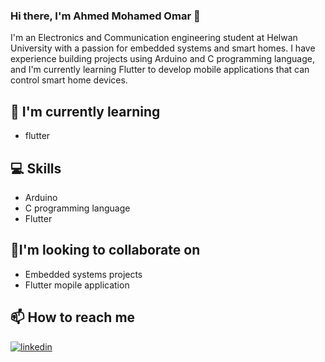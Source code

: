 ### Hi there, I'm Ahmed Mohamed Omar 👋
I'm an Electronics and Communication engineering student at Helwan University with a passion for embedded systems and smart homes. I have experience building projects using Arduino and C programming language, and I'm currently learning Flutter to develop mobile applications that can control smart home devices.
## 🌱 I'm currently learning
- flutter
## 💻 Skills
- Arduino
- C programming language
- Flutter
## 🤝I'm looking to collaborate on
- Embedded systems projects
- Flutter mopile application
## 📫 How to reach me
[![linkedin](https://img.shields.io/badge/linkedin-0A66C2?style=for-the-badge&logo=linkedin&logoColor=white)](https://www.linkedin.com/in/ahmed-omar74)

